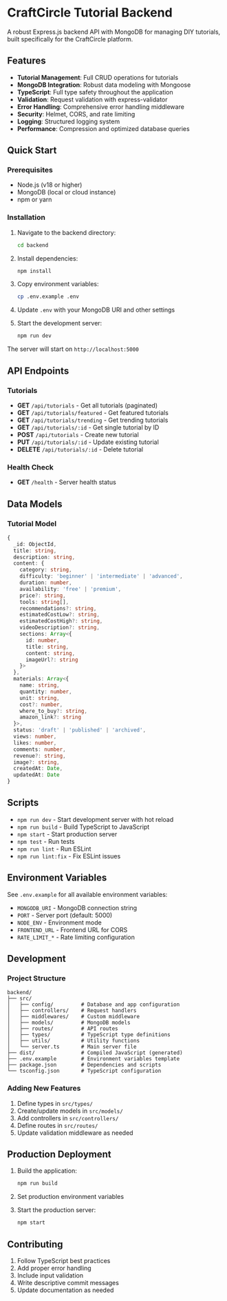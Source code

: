 
# CraftCircle Tutorial Backend

A robust Express.js backend API with MongoDB for managing DIY tutorials, built specifically for the CraftCircle platform.

## Features

- **Tutorial Management**: Full CRUD operations for tutorials
- **MongoDB Integration**: Robust data modeling with Mongoose
- **TypeScript**: Full type safety throughout the application
- **Validation**: Request validation with express-validator
- **Error Handling**: Comprehensive error handling middleware
- **Security**: Helmet, CORS, and rate limiting
- **Logging**: Structured logging system
- **Performance**: Compression and optimized database queries

## Quick Start

### Prerequisites

- Node.js (v18 or higher)
- MongoDB (local or cloud instance)
- npm or yarn

### Installation

1. Navigate to the backend directory:
   ```bash
   cd backend
   ```

2. Install dependencies:
   ```bash
   npm install
   ```

3. Copy environment variables:
   ```bash
   cp .env.example .env
   ```

4. Update `.env` with your MongoDB URI and other settings

5. Start the development server:
   ```bash
   npm run dev
   ```

The server will start on `http://localhost:5000`

## API Endpoints

### Tutorials

- **GET** `/api/tutorials` - Get all tutorials (paginated)
- **GET** `/api/tutorials/featured` - Get featured tutorials
- **GET** `/api/tutorials/trending` - Get trending tutorials
- **GET** `/api/tutorials/:id` - Get single tutorial by ID
- **POST** `/api/tutorials` - Create new tutorial
- **PUT** `/api/tutorials/:id` - Update existing tutorial
- **DELETE** `/api/tutorials/:id` - Delete tutorial

### Health Check

- **GET** `/health` - Server health status

## Data Models

### Tutorial Model

```typescript
{
  _id: ObjectId,
  title: string,
  description: string,
  content: {
    category: string,
    difficulty: 'beginner' | 'intermediate' | 'advanced',
    duration: number,
    availability: 'free' | 'premium',
    price?: string,
    tools: string[],
    recommendations?: string,
    estimatedCostLow?: string,
    estimatedCostHigh?: string,
    videoDescription?: string,
    sections: Array<{
      id: number,
      title: string,
      content: string,
      imageUrl?: string
    }>
  },
  materials: Array<{
    name: string,
    quantity: number,
    unit: string,
    cost?: number,
    where_to_buy?: string,
    amazon_link?: string
  }>,
  status: 'draft' | 'published' | 'archived',
  views: number,
  likes: number,
  comments: number,
  revenue?: string,
  image?: string,
  createdAt: Date,
  updatedAt: Date
}
```

## Scripts

- `npm run dev` - Start development server with hot reload
- `npm run build` - Build TypeScript to JavaScript
- `npm start` - Start production server
- `npm test` - Run tests
- `npm run lint` - Run ESLint
- `npm run lint:fix` - Fix ESLint issues

## Environment Variables

See `.env.example` for all available environment variables:

- `MONGODB_URI` - MongoDB connection string
- `PORT` - Server port (default: 5000)
- `NODE_ENV` - Environment mode
- `FRONTEND_URL` - Frontend URL for CORS
- `RATE_LIMIT_*` - Rate limiting configuration

## Development

### Project Structure

```
backend/
├── src/
│   ├── config/         # Database and app configuration
│   ├── controllers/    # Request handlers
│   ├── middlewares/    # Custom middleware
│   ├── models/         # MongoDB models
│   ├── routes/         # API routes
│   ├── types/          # TypeScript type definitions
│   ├── utils/          # Utility functions
│   └── server.ts       # Main server file
├── dist/               # Compiled JavaScript (generated)
├── .env.example        # Environment variables template
├── package.json        # Dependencies and scripts
└── tsconfig.json       # TypeScript configuration
```

### Adding New Features

1. Define types in `src/types/`
2. Create/update models in `src/models/`
3. Add controllers in `src/controllers/`
4. Define routes in `src/routes/`
5. Update validation middleware as needed

## Production Deployment

1. Build the application:
   ```bash
   npm run build
   ```

2. Set production environment variables

3. Start the production server:
   ```bash
   npm start
   ```

## Contributing

1. Follow TypeScript best practices
2. Add proper error handling
3. Include input validation
4. Write descriptive commit messages
5. Update documentation as needed
